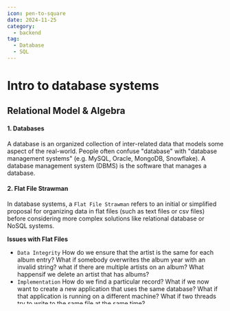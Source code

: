 ```yaml
---
icon: pen-to-square
date: 2024-11-25
category:
  - backend
tag:
  - Database 
  - SQL
---
```


# Intro to database systems

## Relational Model & Algebra

#### 1. Databases
A database is an organized collection of inter-related data that models some aspect of the real-world. People often confuse "database" with "database management systems" (e.g. MySQL, Oracle, MongoDB, Snowflake). A database management system (DBMS) is the software that manages a database.


#### 2. Flat File Strawman
In database systems, a `Flat File Strawman` refers to an initial or simplified proposal for organizing data in flat files (such as text files or csv files) before considering more complex solutions like relational database or NoSQL systems.

**Issues with Flat Files**
- `Data Integrity` How do we ensure that the artist is the same for each album entry? What if somebody overwrites the album year with an invalid string? what if there are multiple artists on an album? What happensif we delete an artist that has albums?
- `Implementation` How do we find a particular record? What if we now want to create a new application that uses the same database? What if that application is running on a different machine? What if two threads try to write to the same file at the same time?
- `Durability` What if the machine crashes while our program is updating a record? What if we want to replicate the database on multiple machines for high availability?

#### 3. Database Management System
A **DBMS** is a software that allows applications to store and analyze information in a database. A general-purpose DBMS is designed to allow the definition, creation, querying, update, and administration of databases in accordance with some data model. A **schema** is a description of a particular collection of data based on a data model. This defines the structure of data for a data model. Withou a schema, we will have random bits with no meaning.

#### 4. Relational Model
A relation is an unordered set that contains the relationship of attributes that represent entities. Since the relationships are unordered, the DBMS can store them in any way it wants, allowing for optimization.

A tuple is a set of attribute values (also known as its domain) in the relation. In the past, values had to be atomic or scalar, but now values can also be lists or nested data structures. Every attribute can be a special value, NULL, which means for a given tuple the attribute is undefined.

A relation's primary key uniquely identifies a single tuple in a table. A foreign key specifies that an attribute from one relation maps to a tuple in another relation. Generally, the foreign key will point/be equal to a primary(unique **more precisely**) key in another table.

A constraint is a user-defined condition that must hold for any instance of the database. Unique key and referential (foreign key) constraints are the most common.